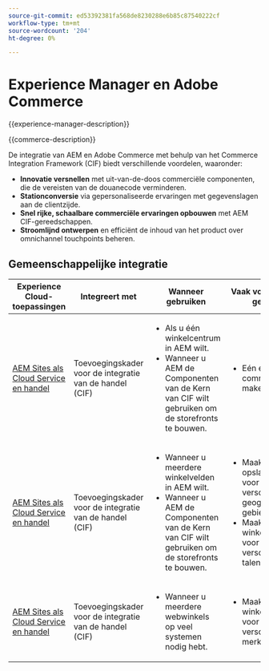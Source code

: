```yaml
---
source-git-commit: ed53392381fa568de8230288e6b85c87540222cf
workflow-type: tm+mt
source-wordcount: '204'
ht-degree: 0%

---
```



# Experience Manager en Adobe Commerce

{{experience-manager-description}}

{{commerce-description}}

De integratie van AEM en Adobe Commerce met behulp van het Commerce Integration Framework (CIF) biedt verschillende voordelen, waaronder:

+ **Innovatie versnellen** met uit-van-de-doos commerciële componenten, die de vereisten van de douanecode verminderen.
+ **Stationconversie** via gepersonaliseerde ervaringen met gegevenslagen aan de clientzijde.
+ **Snel rijke, schaalbare commerciële ervaringen opbouwen** met AEM CIF-gereedschappen.
+ **Stroomlijnd ontwerpen** en efficiënt de inhoud van het product over omnichannel touchpoints beheren.

## Gemeenschappelijke integratie

<table>
    <thead>
        <tr>
            <th>Experience Cloud-toepassingen</th>
            <th>Integreert met</th>
            <th>Wanneer gebruiken</th>
            <th>Vaak voorkomende gevallen</th>
        </tr>
    </thead>
    <tbody>
        <tr>
            <td><a href="https://experienceleague.adobe.com/docs/experience-manager-cloud-service/content/content-and-commerce/storefront/getting-started.html" target="_blank" rel="noreferrer">AEM Sites als Cloud Service en handel</a></td>
            <td>Toevoegingskader voor de integratie van de handel (CIF)</td>
            <td>
                <ul>
                    <li>Als u één winkelcentrum in AEM wilt.</li>
                    <li>Wanneer u AEM de Componenten van de Kern van CIF wilt gebruiken om de storefronts te bouwen.</li>
                </ul>
            </td>
            <td>
                <ul>
                    <li>
                        Eén e-commercewinkel maken.
                    </li>
                </ul>
            </td>
        </tr>
        <tr>
            <td><a href="https://experienceleague.adobe.com/docs/experience-manager-cloud-service/content/content-and-commerce/storefront/administering/multi-store-setup.html" target="_blank" rel="noreferrer">AEM Sites als Cloud Service en handel</a></td>
            <td>Toevoegingskader voor de integratie van de handel (CIF)</td>
            <td>
                <ul>
                    <li>Wanneer u meerdere winkelvelden in AEM wilt.</li>
                    <li>Wanneer u AEM de Componenten van de Kern van CIF wilt gebruiken om de storefronts te bouwen.</li>
                </ul>
            </td>
            <td>
                <ul>
                    <li>Maak meerdere opslagronten voor verschillende geografische gebieden.</li>
                    <li>Maak meerdere winkelvoorkeuren voor verschillende talen.</li>
                </ul>
            </td>
        </tr>
        <tr>
            <td><a href="https://experienceleague.adobe.com/docs/experience-manager-cloud-service/content/content-and-commerce/storefront/administering/multiple-commerce-systems-setup.html" target="_blank" rel="noreferrer">AEM Sites als Cloud Service en handel</a></td>
            <td>Toevoegingskader voor de integratie van de handel (CIF)</td>
            <td>
                <ul><li>Wanneer u meerdere webwinkels op veel systemen nodig hebt.</li></ul>
            </td>
            <td>
                <ul><li>Maak meerdere winkelvoorronten voor verschillende merken.</li></ul>
            </td>
        </tr>
    </tbody>          
</table>
